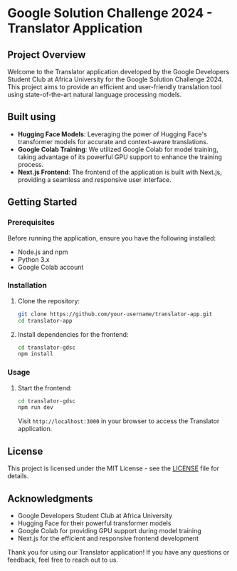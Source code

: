 # Google Solution Challenge 2024 - Translator Application

## Project Overview

Welcome to the Translator application developed by the Google Developers Student Club at Africa University for the Google Solution Challenge 2024. This project aims to provide an efficient and user-friendly translation tool using state-of-the-art natural language processing models.

## Built using

- **Hugging Face Models**: Leveraging the power of Hugging Face's transformer models for accurate and context-aware translations.
- **Google Colab Training**: We utilized Google Colab for model training, taking advantage of its powerful GPU support to enhance the training process.
- **Next.js Frontend**: The frontend of the application is built with Next.js, providing a seamless and responsive user interface.

## Getting Started

### Prerequisites

Before running the application, ensure you have the following installed:

- Node.js and npm
- Python 3.x
- Google Colab account

### Installation

1. Clone the repository:

   ```bash
   git clone https://github.com/your-username/translator-app.git
   cd translator-app
   ```

2. Install dependencies for the frontend:

   ```bash
   cd translator-gdsc
   npm install
   ```

### Usage

1. Start the frontend:

   ```bash
   cd translator-gdsc
   npm run dev
   ```

   Visit `http://localhost:3000` in your browser to access the Translator application.

## License

This project is licensed under the MIT License - see the [LICENSE](LICENSE) file for details.

## Acknowledgments

- Google Developers Student Club at Africa University
- Hugging Face for their powerful transformer models
- Google Colab for providing GPU support during model training
- Next.js for the efficient and responsive frontend development

Thank you for using our Translator application! If you have any questions or feedback, feel free to reach out to us.
